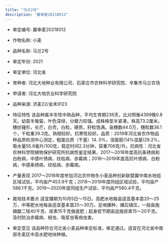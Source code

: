```yaml
---
title: "马兰2号"
description: "冀审麦20218012"
---
```

* 审定编号:  冀审麦20218012

*  作物名称:  小麦

*  品种名称:  马兰2号

*  审定年份:  2021

*  审定单位:  河北省

* 育种者:  河北大地种业有限公司、石家庄市农林科学研究院、辛集市马兰农场

*  申请者:  河北大地农业科学研究院

*  品种来源:  济麦22/金禾9123

*  特征特性
该品种属半冬性中熟品种，平均生育期236天，比对照衡4399晚0.8天。幼苗半匍匐，叶色深绿，分蘖力较强。成株株型半紧凑，株高73.2厘米。穗纺锤形，长芒，白壳，白粒，硬质，籽粒饱满。亩穗数44.0万，穗粒数36.1个，千粒重39.3克。熟相较好。抗寒性较好。品质：2019年河北省农作物品种品质检测中心测定，粗蛋白质（干基）14. 0%，湿面筋(14%湿基)29.2%，吸水量55.9毫升/100克，稳定时间2.3分钟，容重706克/升。抗病性：河北省农林科学院植物保护研究所抗病性鉴定结果，2017～2018年度高抗条锈病和白粉病，中感叶锈病、纹枯病、赤霉病；2018～2019年度高抗叶锈病、白粉病，中感条锈病、纹枯病、赤霉病。

*  产量表现
2017～2018年度参加河北农作物冬小麦品种创新联盟冀中南水地组区域试验，平均亩产453.9千克；2018～2019年度同组区域试验，平均亩产586.1千克。2019～2020年度同组生产试验，平均亩产580.4千克。

*  栽培技术要点
适宜播期为10月5日～15日。高肥水地每亩适宜基本苗20～25万，中等肥水地每亩适宜基本苗25～30万。足墒播种，播后镇压，一般亩施磷酸二铵40千克、尿素15千克做底肥；起身拔节期亩追施尿素15～20千克。及时防治赤霉病、蚜虫、吸浆虫等病虫害。

*  审定意见
该品种符合河北省小麦品种审定标准，审定通过。适宜在河北省中南部冬麦区中高水肥地块种植。
